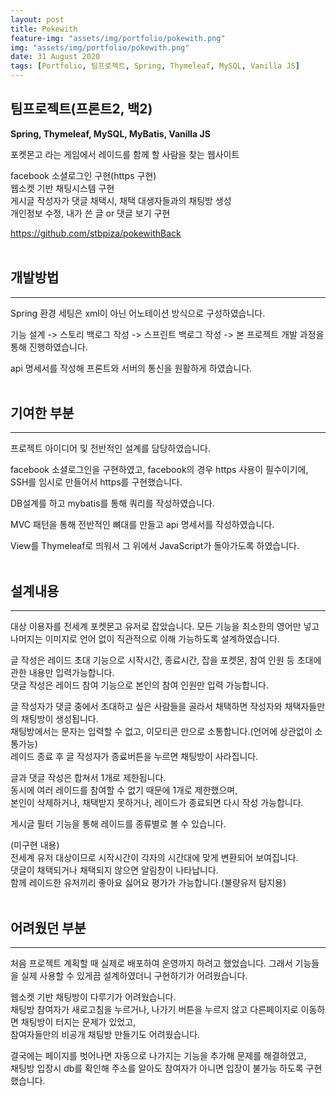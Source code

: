 ```yaml
---
layout: post
title: Pokewith
feature-img: "assets/img/portfolio/pokewith.png"
img: "assets/img/portfolio/pokewith.png"
date: 31 August 2020
tags: [Portfolio, 팀프로젝트, Spring, Thymeleaf, MySQL, Vanilla JS]
---
```


## 팀프로젝트(프론트2, 백2)   

__Spring, Thymeleaf, MySQL, MyBatis, Vanilla JS__   

포켓몬고 라는 게임에서 레이드를 함께 할 사람을 찾는 웹사이트   

facebook 소셜로그인 구현(https 구현)   
웹소켓 기반 채팅시스템 구현   
게시글 작성자가 댓글 채택시, 채택 대생자들과의 채팅방 생성   
개인정보 수정, 내가 쓴 글 or 댓글 보기 구현   

<a href="https://github.com/stbpiza/pokewithBack">https://github.com/stbpiza/pokewithBack</a>   <br><br>

## 개발방법
<hr>
Spring 환경 세팅은 xml이 아닌 어노테이션 방식으로 구성하였습니다.   
   
기능 설계 -> 스토리 백로그 작성 -> 스프린트 백로그 작성 -> 본 프로젝트 개발 과정을 통해 진행하였습니다.   
   
api 명세서를 작성해 프론트와 서버의 통신을 원활하게 하였습니다.   
<br>

## 기여한 부분
<hr>
프로젝트 아이디어 및 전반적인 설계를 담당하였습니다.   

facebook 소셜로그인을 구현하였고, facebook의 경우 https 사용이 필수이기에,   
SSH를 임시로 만들어서 https를 구현했습니다.   

DB설계를 하고 mybatis를 통해 쿼리를 작성하였습니다.   

MVC 패턴을 통해 전반적인 뼈대를 만들고 api 명세서를 작성하였습니다.   

View를 Thymeleaf로 띄워서 그 위에서 JavaScript가 돌아가도록 하였습니다.   
<br>

## 설계내용   
<hr>
대상 이용자를 전세계 포켓몬고 유저로 잡았습니다.   
모든 기능을 최소한의 영어만 넣고 나머지는 이미지로 언어 없이 직관적으로 이해 가능하도록 설계하였습니다.   
   
글 작성은 레이드 초대 기능으로 시작시간, 종료시간, 잡을 포켓몬, 참여 인원 등 초대에 관한 내용만 입력가능합니다.   
댓글 작성은 레이드 참여 기능으로 본인의 참여 인원만 입력 가능합니다.   
   
글 작성자가 댓글 중에서 초대하고 싶은 사람들을 골라서 채택하면 작성자와 채택자들만의 채팅방이 생성됩니다.   
채팅방에서는 문자는 입력할 수 없고, 이모티콘 만으로 소통합니다.(언어에 상관없이 소통가능)   
레이드 종료 후 글 작성자가 종료버튼을 누르면 채팅방이 사라집니다.   
   
글과 댓글 작성은 합쳐서 1개로 제한됩니다.   
동시에 여러 레이드를 참여할 수 없기 때문에 1개로 제한했으며,   
본인이 삭제하거나, 채택받지 못하거나, 레이드가 종료되면 다시 작성 가능합니다.   
   
게시글 필터 기능을 통해 레이드를 종류별로 볼 수 있습니다.   
   
(미구현 내용)   
전세계 유저 대상이므로 시작시간이 각자의 시간대에 맞게 변환되어 보여집니다.   
댓글이 채택되거나 채택되지 않으면 알림창이 나타납니다.   
함께 레이드한 유저끼리 좋아요 싫어요 평가가 가능합니다.(불량유저 탐지용)   
<br>

## 어려웠던 부분
<hr>
처음 프로젝트 계획할 때 실제로 배포하여 운영까지 하려고 했었습니다.   
그래서 기능들을 실제 사용할 수 있게끔 설계하였더니 구현하기가 어려웠습니다.   
   
웹소켓 기반 채팅방이 다루기가 어려웠습니다.   
채팅방 참여자가 새로고침을 누르거나, 나가기 버튼을 누르지 않고 다른페이지로 이동하면 채팅방이 터지는 문제가 있었고,   
참여자들만의 비공개 채팅방 만들기도 어려웠습니다.   

결국에는 페이지를 벗어나면 자동으로 나가지는 기능을 추가해 문제를 해결하였고,   
채팅방 입장시 db를 확인해 주소를 알아도 참여자가 아니면 입장이 불가능 하도록 구현했습니다.   
